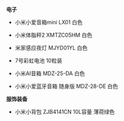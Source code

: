 **电子**

- 小米小爱音箱mini LX01 白色

- 小米体脂秤2 XMTZC05HM 白色

- 米家感应夜灯 MJYD01YL 白色

- 7号彩虹电池 10粒装

- 小米AI音箱 MDZ-25-DA 白色

- 小米小爱蓝牙音箱 随身版 MDZ-28-DE 白色

**服饰装备**

- 小米小背包 ZJB4141CN 10L容量 薄荷绿色